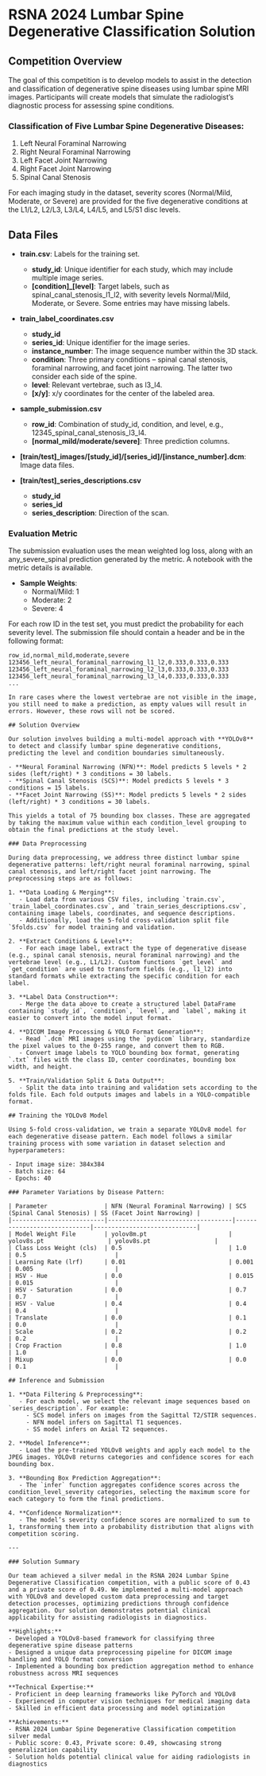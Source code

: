 # RSNA 2024 Lumbar Spine Degenerative Classification Solution

## Competition Overview

The goal of this competition is to develop models to assist in the detection and classification of degenerative spine diseases using lumbar spine MRI images. Participants will create models that simulate the radiologist’s diagnostic process for assessing spine conditions. 

### Classification of Five Lumbar Spine Degenerative Diseases:
1. Left Neural Foraminal Narrowing
2. Right Neural Foraminal Narrowing
3. Left Facet Joint Narrowing
4. Right Facet Joint Narrowing
5. Spinal Canal Stenosis

For each imaging study in the dataset, severity scores (Normal/Mild, Moderate, or Severe) are provided for the five degenerative conditions at the L1/L2, L2/L3, L3/L4, L4/L5, and L5/S1 disc levels.

## Data Files

- **train.csv**: Labels for the training set.
  - **study_id**: Unique identifier for each study, which may include multiple image series.
  - **[condition]_[level]**: Target labels, such as spinal_canal_stenosis_l1_l2, with severity levels Normal/Mild, Moderate, or Severe. Some entries may have missing labels.
  
- **train_label_coordinates.csv**
  - **study_id**
  - **series_id**: Unique identifier for the image series.
  - **instance_number**: The image sequence number within the 3D stack.
  - **condition**: Three primary conditions – spinal canal stenosis, foraminal narrowing, and facet joint narrowing. The latter two consider each side of the spine.
  - **level**: Relevant vertebrae, such as l3_l4.
  - **[x/y]**: x/y coordinates for the center of the labeled area.
  
- **sample_submission.csv**
  - **row_id**: Combination of study_id, condition, and level, e.g., 12345_spinal_canal_stenosis_l3_l4.
  - **[normal_mild/moderate/severe]**: Three prediction columns.

- **[train/test]_images/[study_id]/[series_id]/[instance_number].dcm**: Image data files.

- **[train/test]_series_descriptions.csv**
  - **study_id**
  - **series_id**
  - **series_description**: Direction of the scan.

### Evaluation Metric

The submission evaluation uses the mean weighted log loss, along with an any_severe_spinal prediction generated by the metric. A notebook with the metric details is available.

- **Sample Weights**:
  - Normal/Mild: 1
  - Moderate: 2
  - Severe: 4
  
For each row ID in the test set, you must predict the probability for each severity level. The submission file should contain a header and be in the following format:
```plaintext
row_id,normal_mild,moderate,severe
123456_left_neural_foraminal_narrowing_l1_l2,0.333,0.333,0.333
123456_left_neural_foraminal_narrowing_l2_l3,0.333,0.333,0.333
123456_left_neural_foraminal_narrowing_l3_l4,0.333,0.333,0.333
...

In rare cases where the lowest vertebrae are not visible in the image, you still need to make a prediction, as empty values will result in errors. However, these rows will not be scored.

## Solution Overview

Our solution involves building a multi-model approach with **YOLOv8** to detect and classify lumbar spine degenerative conditions, predicting the level and condition boundaries simultaneously.

- **Neural Foraminal Narrowing (NFN)**: Model predicts 5 levels * 2 sides (left/right) * 3 conditions = 30 labels.
- **Spinal Canal Stenosis (SCS)**: Model predicts 5 levels * 3 conditions = 15 labels.
- **Facet Joint Narrowing (SS)**: Model predicts 5 levels * 2 sides (left/right) * 3 conditions = 30 labels.

This yields a total of 75 bounding box classes. These are aggregated by taking the maximum value within each condition_level grouping to obtain the final predictions at the study level.

### Data Preprocessing

During data preprocessing, we address three distinct lumbar spine degenerative patterns: left/right neural foraminal narrowing, spinal canal stenosis, and left/right facet joint narrowing. The preprocessing steps are as follows:

1. **Data Loading & Merging**:
   - Load data from various CSV files, including `train.csv`, `train_label_coordinates.csv`, and `train_series_descriptions.csv`, containing image labels, coordinates, and sequence descriptions. 
   - Additionally, load the 5-fold cross-validation split file `5folds.csv` for model training and validation.

2. **Extract Conditions & Levels**:
   - For each image label, extract the type of degenerative disease (e.g., spinal canal stenosis, neural foraminal narrowing) and the vertebrae level (e.g., L1/L2). Custom functions `get_level` and `get_condition` are used to transform fields (e.g., l1_l2) into standard formats while extracting the specific condition for each label.

3. **Label Data Construction**:
   - Merge the data above to create a structured label DataFrame containing `study_id`, `condition`, `level`, and `label`, making it easier to convert into the model input format.

4. **DICOM Image Processing & YOLO Format Generation**:
   - Read `.dcm` MRI images using the `pydicom` library, standardize the pixel values to the 0-255 range, and convert them to RGB. 
   - Convert image labels to YOLO bounding box format, generating `.txt` files with the class ID, center coordinates, bounding box width, and height.

5. **Train/Validation Split & Data Output**:
   - Split the data into training and validation sets according to the folds file. Each fold outputs images and labels in a YOLO-compatible format.

## Training the YOLOv8 Model

Using 5-fold cross-validation, we train a separate YOLOv8 model for each degenerative disease pattern. Each model follows a similar training process with some variation in dataset selection and hyperparameters:

- Input image size: 384x384
- Batch size: 64
- Epochs: 40

### Parameter Variations by Disease Pattern:

| Parameter                | NFN (Neural Foraminal Narrowing) | SCS (Spinal Canal Stenosis) | SS (Facet Joint Narrowing) |
|--------------------------|-----------------------------------|-----------------------------|-----------------------------|
| Model Weight File        | yolov8m.pt                       | yolov8s.pt                  | yolov8s.pt                  |
| Class Loss Weight (cls)  | 0.5                              | 1.0                         | 0.5                         |
| Learning Rate (lrf)      | 0.01                             | 0.001                       | 0.005                       |
| HSV - Hue                | 0.0                              | 0.015                       | 0.015                       |
| HSV - Saturation         | 0.0                              | 0.7                         | 0.7                         |
| HSV - Value              | 0.4                              | 0.4                         | 0.4                         |
| Translate                | 0.0                              | 0.1                         | 0.0                         |
| Scale                    | 0.2                              | 0.2                         | 0.2                         |
| Crop Fraction            | 0.8                              | 1.0                         | 1.0                         |
| Mixup                    | 0.0                              | 0.0                         | 0.1                         |

## Inference and Submission

1. **Data Filtering & Preprocessing**:
   - For each model, we select the relevant image sequences based on `series_description`. For example:
     - SCS model infers on images from the Sagittal T2/STIR sequences.
     - NFN model infers on Sagittal T1 sequences.
     - SS model infers on Axial T2 sequences.

2. **Model Inference**:
   - Load the pre-trained YOLOv8 weights and apply each model to the JPEG images. YOLOv8 returns categories and confidence scores for each bounding box.

3. **Bounding Box Prediction Aggregation**:
   - The `infer` function aggregates confidence scores across the condition_level_severity categories, selecting the maximum score for each category to form the final predictions.

4. **Confidence Normalization**:
   - The model’s severity confidence scores are normalized to sum to 1, transforming them into a probability distribution that aligns with competition scoring.

---

### Solution Summary

Our team achieved a silver medal in the RSNA 2024 Lumbar Spine Degenerative Classification competition, with a public score of 0.43 and a private score of 0.49. We implemented a multi-model approach with YOLOv8 and developed custom data preprocessing and target detection processes, optimizing predictions through confidence aggregation. Our solution demonstrates potential clinical applicability for assisting radiologists in diagnostics.

**Highlights:**
- Developed a YOLOv8-based framework for classifying three degenerative spine disease patterns
- Designed a unique data preprocessing pipeline for DICOM image handling and YOLO format conversion
- Implemented a bounding box prediction aggregation method to enhance robustness across MRI sequences

**Technical Expertise:**
- Proficient in deep learning frameworks like PyTorch and YOLOv8
- Experienced in computer vision techniques for medical imaging data
- Skilled in efficient data processing and model optimization

**Achievements:**
- RSNA 2024 Lumbar Spine Degenerative Classification competition silver medal
- Public score: 0.43, Private score: 0.49, showcasing strong generalization capability
- Solution holds potential clinical value for aiding radiologists in diagnostics
